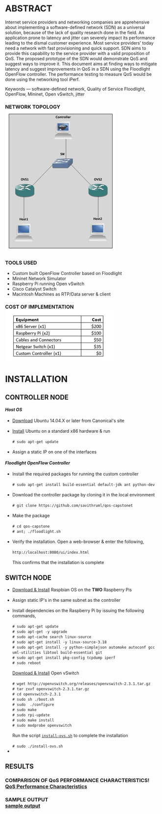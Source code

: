 # ABSTRACT
Internet service providers and networking companies are apprehensive about implementing a software-defined network (SDN) as a universal solution, because of the lack of quality research done in the field. An application prone to latency and jitter can severely impact its performance leading to the dismal customer experience. Most service providers’ today need a network with fast provisioning and quick support. SDN aims to provide this capability to the service provider with a valid proposition of QoS. The proposed prototype of the SDN would demonstrate QoS and suggest ways to improve it. This document aims at finding ways to mitigate latency and suggest improvements in QoS in a SDN using the Floodlight OpenFlow controller. The performance testing to measure QoS would be done using the networking tool iPerf.

Keywords — software-defined network, Quality of Service Floodlight, OpenFlow, Mininet, Open vSwitch, jitter

### NETWORK TOPOLOGY<br />![Topology](https://github.com/savithruml/qos-capstone/blob/master/screenshots/Capture1.JPG)

### TOOLS USED

* Custom built OpenFlow Controller based on Floodlight
* Mininet Network Simulator
* Raspberry Pi running Open vSwitch
* Cisco Catalyst Switch
* Macintosh Machines as RTP/Data server & client

### COST OF IMPLEMENTATION<br />![CapEx](https://github.com/savithruml/qos-capstone/blob/master/screenshots/Capture.JPG)

# INSTALLATION

## CONTROLLER NODE 

#### _Host OS_

* [Download](http://www.ubuntu.com/download/desktop) Ubuntu 14.04.X or later from Canonical's site<br /><br />
* [Install](http://www.ubuntu.com/download/desktop/install-ubuntu-desktop) Ubuntu on a standard x86 hardware & run <br /><br />`# sudo apt-get update`<br /><br />
* Assign a static IP on one of the interfaces

#### _Floodlight OpenFlow Controller_

* Install the required packages for running the custom controller<br /><br />`# sudo apt-get install build-essential default-jdk ant python-dev`<br /><br /> 
* Download the controller package by cloning it in the local environment<br /><br />`# git clone https://github.com/savithruml/qos-capstonet`<br /><br />
* Make the package<br /><br />`# cd qos-capstone`<br />`# ant; ./floodlight.sh`<br /><br />
* Verify the installation. Open a web-browser & enter the following,<br /><br />`http://localhost:8080/ui/index.html`<br /><br />This confirms that the installation is complete

## SWITCH NODE

* [Download & Install](https://www.raspberrypi.org/help/noobs-setup/) Raspbian OS on the **TWO** Raspberry Pis<br /><br />
* Assign static IP's in the same subnet as the controller<br /><br />
* Install dependencies on the Raspberry Pi by issuing the following commands,<br /><br />`# sudo apt-get update`<br />`# sudo apt-get -y upgrade`<br />`# sudo apt-cache search linux-source`<br />`# sudo apt-get install -y linux-source-3.18`<br />`# sudo apt-get install -y python-simplejson automake autoconf gcc uml-utilities libtool build-essential git`<br />`# sudo apt-get install pkg-config tcpdump iperf`<br />`# sudo reboot`<br /><br />[Download & Install](http://openvswitch.org) Open vSwitch<br /><br />`# wget http://openvswitch.org/releases/openvswitch-2.3.1.tar.gz`<br />`# tar zxvf openvswitch-2.3.1.tar.gz`<br />`# cd openvswitch-2.3.1`<br />`# sudo sh ./boot.sh`<br />`# sudo  ./configure`<br />`# sudo make`<br />`# sudo rpi-update`<br />`# sudo make install`<br />`# sudo modprobe openvswitch`<br /><br />Run the script [`install-ovs.sh`](https://github.com/savithruml/capstone-team-5/blob/master/install-ovs.sh) to complete the installation<br /><br />`# sudo ./install-ovs.sh`<br />
* 
## RESULTS

### COMPARISON OF QoS PERFORMANCE CHARACTERISTICS!<br />[QoS Performance Characteristics](https://github.com/savithruml/qos-capstone/blob/master/screenshots/Capture2.JPG)

### SAMPLE OUTPUT<br />[sample output](https://github.com/savithruml/qos-capstone/blob/master/screenshots/Capture3.JPG)
